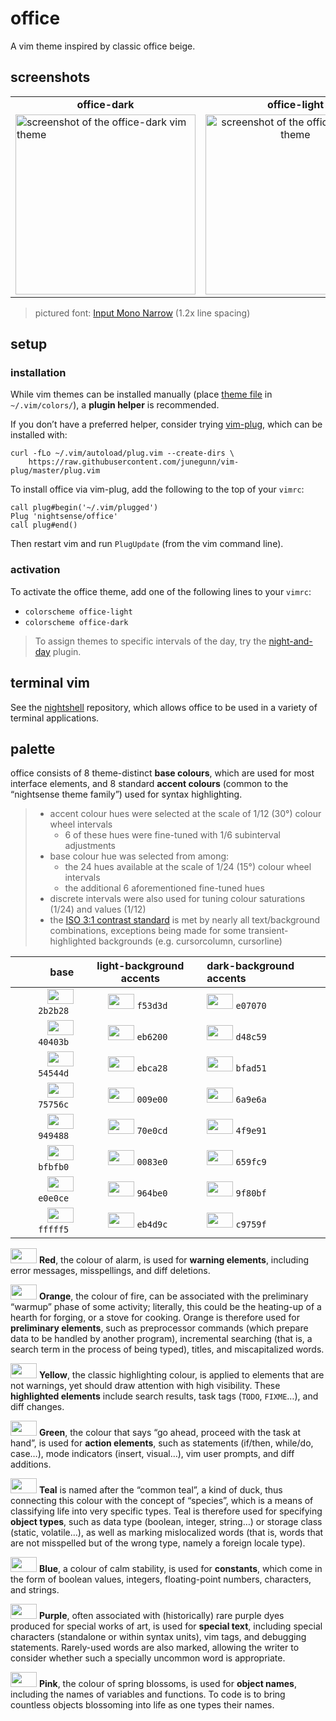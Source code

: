 <h1 id="office">office</h1>

<p>A vim theme inspired by classic office beige.</p>

<h2 id="screenshots">screenshots</h2>

<table>
<tr><td align="center"><strong>office-dark</strong></td><td align="center"><strong>office-light</strong></td></tr>
<tr>
<td><img src="/img/screenshot-office-dark.png" alt="screenshot of the office-dark vim theme" width="288" /></td>
<td align="center"><img src="/img/screenshot-office-light.png" alt="screenshot of the office-light vim theme" width="288" /></td>
</tr>
</table>

<blockquote>
  <p>pictured font: <a href="http://input.fontbureau.com/">Input Mono Narrow</a> (1.2x line spacing)</p>
</blockquote>

<h2 id="setup">setup</h2>

<h3 id="installation">installation</h3>

<p>While vim themes can be installed manually (place <a href="https://github.com/nightsense/office/tree/master/colors">theme file</a> in <code class="highlighter-rouge">~/.vim/colors/</code>), a <strong>plugin helper</strong> is recommended.</p>

<p>If you don’t have a preferred helper, consider trying <a href="https://github.com/junegunn/vim-plug">vim-plug</a>, which can be installed with:</p>

<div class="highlighter-rouge"><pre class="highlight"><code>curl -fLo ~/.vim/autoload/plug.vim --create-dirs \
    https://raw.githubusercontent.com/junegunn/vim-plug/master/plug.vim
</code></pre>
</div>

<p>To install office via vim-plug, add the following to the top of your <code class="highlighter-rouge">vimrc</code>:</p>

<div class="highlighter-rouge"><pre class="highlight"><code>call plug#begin('~/.vim/plugged')
Plug 'nightsense/office'
call plug#end()
</code></pre>
</div>

<p>Then restart vim and run <code class="highlighter-rouge">PlugUpdate</code> (from the vim command line).</p>

<h3 id="activation">activation</h3>

<p>To activate the office theme, add one of the following lines to your <code class="highlighter-rouge">vimrc</code>:</p>

<ul>
  <li><code class="highlighter-rouge">colorscheme office-light</code></li>
  <li><code class="highlighter-rouge">colorscheme office-dark</code></li>
</ul>

<blockquote>
  <p>To assign themes to specific intervals of the day, try the <a href="https://github.com/nightsense/night-and-day">night-and-day</a> plugin.</p>
</blockquote>

<h2 id="terminal-vim">terminal vim</h2>

<p>See the <a href="https://github.com/nightsense/nightshell">nightshell</a> repository, which allows office to be used in a variety of terminal applications.</p>

<h2 id="palette">palette</h2>

<p>office consists of 8 theme-distinct <strong>base colours</strong>, which are used for most interface elements, and 8 standard <strong>accent colours</strong> (common to the “nightsense theme family”) used for syntax highlighting.</p>

<blockquote>
  <ul>
    <li>accent colour hues were selected at the scale of 1/12 (30°) colour wheel intervals
      <ul>
        <li>6 of these hues were fine-tuned with 1/6 subinterval adjustments</li>
      </ul>
    </li>
    <li>base colour hue was selected from among:
      <ul>
        <li>the 24 hues available at the scale of 1/24 (15°) colour wheel intervals</li>
        <li>the additional 6 aforementioned fine-tuned hues</li>
      </ul>
    </li>
    <li>discrete intervals were also used for tuning colour saturations (1/24) and values (1/12)</li>
    <li>the <a href="https://www.w3.org/TR/UNDERSTANDING-WCAG20/visual-audio-contrast-contrast.html#visual-audio-contrast-contrast-73-head">ISO 3:1 contrast standard</a> is met by nearly all text/background combinations, exceptions being made for some transient-highlighted backgrounds (e.g. cursorcolumn, cursorline)</li>
  </ul>
</blockquote>

<table>
  <thead>
    <tr>
      <th style="text-align: right">base</th>
      <th style="text-align: center">light-background accents</th>
      <th style="text-align: left">dark-background accents</th>
    </tr>
  </thead>
  <tbody>
    <tr>
      <td style="text-align: right"><img src="http://www.colorhexa.com/2b2b28.png" height="24" width="42" /> <code class="highlighter-rouge">2b2b28</code> </td>
      <td style="text-align: center"><img src="http://www.colorhexa.com/f53d3d.png" height="24" width="42" /> <code class="highlighter-rouge">f53d3d</code> </td>
      <td style="text-align: left"><img src="http://www.colorhexa.com/e07070.png" height="24" width="42" /> <code class="highlighter-rouge">e07070</code></td>
    </tr>
    <tr>
      <td style="text-align: right"><img src="http://www.colorhexa.com/40403b.png" height="24" width="42" /> <code class="highlighter-rouge">40403b</code> </td>
      <td style="text-align: center"><img src="http://www.colorhexa.com/eb6200.png" height="24" width="42" /> <code class="highlighter-rouge">eb6200</code> </td>
      <td style="text-align: left"><img src="http://www.colorhexa.com/d48c59.png" height="24" width="42" /> <code class="highlighter-rouge">d48c59</code></td>
    </tr>
    <tr>
      <td style="text-align: right"><img src="http://www.colorhexa.com/54544d.png" height="24" width="42" /> <code class="highlighter-rouge">54544d</code> </td>
      <td style="text-align: center"><img src="http://www.colorhexa.com/ebca28.png" height="24" width="42" /> <code class="highlighter-rouge">ebca28</code> </td>
      <td style="text-align: left"><img src="http://www.colorhexa.com/bfad51.png" height="24" width="42" /> <code class="highlighter-rouge">bfad51</code></td>
    </tr>
    <tr>
      <td style="text-align: right"><img src="http://www.colorhexa.com/75756c.png" height="24" width="42" /> <code class="highlighter-rouge">75756c</code> </td>
      <td style="text-align: center"><img src="http://www.colorhexa.com/009e00.png" height="24" width="42" /> <code class="highlighter-rouge">009e00</code> </td>
      <td style="text-align: left"><img src="http://www.colorhexa.com/6a9e6a.png" height="24" width="42" /> <code class="highlighter-rouge">6a9e6a</code></td>
    </tr>
    <tr>
      <td style="text-align: right"><img src="http://www.colorhexa.com/949488.png" height="24" width="42" /> <code class="highlighter-rouge">949488</code> </td>
      <td style="text-align: center"><img src="http://www.colorhexa.com/70e0cd.png" height="24" width="42" /> <code class="highlighter-rouge">70e0cd</code> </td>
      <td style="text-align: left"><img src="http://www.colorhexa.com/4f9e91.png" height="24" width="42" /> <code class="highlighter-rouge">4f9e91</code></td>
    </tr>
    <tr>
      <td style="text-align: right"><img src="http://www.colorhexa.com/bfbfb0.png" height="24" width="42" /> <code class="highlighter-rouge">bfbfb0</code> </td>
      <td style="text-align: center"><img src="http://www.colorhexa.com/0083e0.png" height="24" width="42" /> <code class="highlighter-rouge">0083e0</code> </td>
      <td style="text-align: left"><img src="http://www.colorhexa.com/659fc9.png" height="24" width="42" /> <code class="highlighter-rouge">659fc9</code></td>
    </tr>
    <tr>
      <td style="text-align: right"><img src="http://www.colorhexa.com/e0e0ce.png" height="24" width="42" /> <code class="highlighter-rouge">e0e0ce</code> </td>
      <td style="text-align: center"><img src="http://www.colorhexa.com/964be0.png" height="24" width="42" /> <code class="highlighter-rouge">964be0</code> </td>
      <td style="text-align: left"><img src="http://www.colorhexa.com/9f80bf.png" height="24" width="42" /> <code class="highlighter-rouge">9f80bf</code></td>
    </tr>
    <tr>
      <td style="text-align: right"><img src="http://www.colorhexa.com/fffff5.png" height="24" width="42" /> <code class="highlighter-rouge">fffff5</code> </td>
      <td style="text-align: center"><img src="http://www.colorhexa.com/eb4d9c.png" height="24" width="42" /> <code class="highlighter-rouge">eb4d9c</code> </td>
      <td style="text-align: left"><img src="http://www.colorhexa.com/c9759f.png" height="24" width="42" /> <code class="highlighter-rouge">c9759f</code></td>
    </tr>
  </tbody>
</table>

<p><img src="http://www.colorhexa.com/f53d3d.png" height="24" width="42" />
<strong>Red</strong>, the colour of alarm, is used for <strong>warning elements</strong>, including error messages, misspellings, and diff deletions.</p>

<p><img src="http://www.colorhexa.com/eb6200.png" height="24" width="42" />
<strong>Orange</strong>, the colour of fire, can be associated with the preliminary “warmup” phase of some activity; literally, this could be the heating-up of a hearth for forging, or a stove for cooking. Orange is therefore used for <strong>preliminary elements</strong>, such as preprocessor commands (which prepare data to be handled by another program), incremental searching (that is, a search term in the process of being typed), titles, and miscapitalized words.</p>

<p><img src="http://www.colorhexa.com/ebca28.png" height="24" width="42" />
<strong>Yellow</strong>, the classic highlighting colour, is applied to elements that are not warnings, yet should draw attention with high visibility. These <strong>highlighted elements</strong> include search results, task tags (<code class="highlighter-rouge">TODO</code>, <code class="highlighter-rouge">FIXME</code>…), and diff changes.</p>

<p><img src="http://www.colorhexa.com/009e00.png" height="24" width="42" />
<strong>Green</strong>, the colour that says “go ahead, proceed with the task at hand”, is used for <strong>action elements</strong>, such as statements (if/then, while/do, case…), mode indicators (insert, visual…), vim user prompts, and diff additions.</p>

<p><img src="http://www.colorhexa.com/70e0cd.png" height="24" width="42" />
<strong>Teal</strong> is named after the “common teal”, a kind of duck, thus connecting this colour with the concept of “species”, which is a means of classifying life into very specific types. Teal is therefore used for specifying <strong>object types</strong>, such as data type (boolean, integer, string…) or storage class (static, volatile…), as well as marking mislocalized words (that is, words that are not misspelled but of the wrong type, namely a foreign locale type).</p>

<p><img src="http://www.colorhexa.com/0083e0.png" height="24" width="42" />
<strong>Blue</strong>, a colour of calm stability, is used for <strong>constants</strong>, which come in the form of boolean values, integers, floating-point numbers, characters, and strings.</p>

<p><img src="http://www.colorhexa.com/964be0.png" height="24" width="42" />
<strong>Purple</strong>, often associated with (historically) rare purple dyes produced for special works of art, is used for <strong>special text</strong>, including special characters (standalone or within syntax units), vim tags, and debugging statements. Rarely-used words are also marked, allowing the writer to consider whether such a specially uncommon word is appropriate.</p>

<p><img src="http://www.colorhexa.com/eb4d9c.png" height="24" width="42" />
<strong>Pink</strong>, the colour of spring blossoms, is used for <strong>object names</strong>, including the names of variables and functions. To code is to bring countless objects blossoming into life as one types their names.</p>
